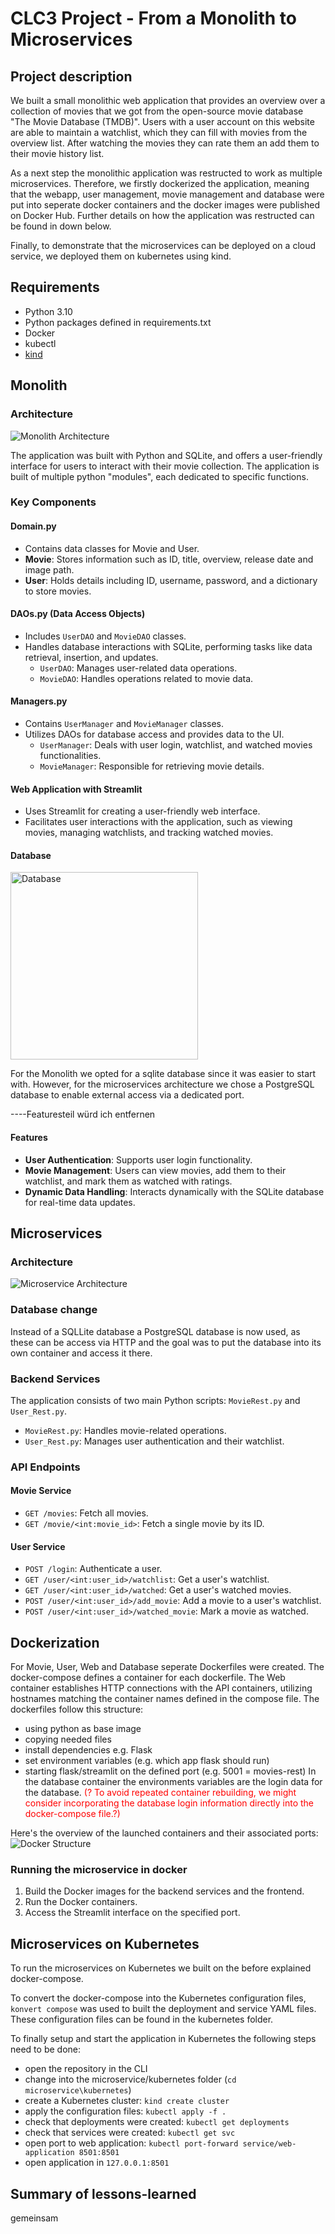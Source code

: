 # CLC3 Project - From a Monolith to Microservices

## Project description
We built a small monolithic web application that provides an overview over a collection of movies that we got from the open-source movie database "The Movie Database (TMDB)". Users with a user account on this website are able to maintain a watchlist, which they can fill with movies from the overview list. After watching the movies they can rate them an add them to their movie history list.

As a next step the monolithic application was restructed to work as multiple microservices. Therefore, we firstly dockerized the application, meaning that the webapp, user management, movie management and database were put into seperate docker containers and the docker images were published on Docker Hub.
Further details on how the application was restructed can be found in down below.

Finally, to demonstrate that the microservices can be deployed on a cloud service, we deployed them on kubernetes using kind.

## Requirements
- Python 3.10
- Python packages defined in requirements.txt
- Docker
- kubectl
- [kind](https://kind.sigs.k8s.io/)

## Monolith 
### Architecture
![Monolith Architecture](https://github.com/kathi-munk/clc3-project/blob/main/img/Monolith.png)

The application was built with Python and SQLite, and offers a user-friendly interface for users to interact with their movie collection. The application is built of multiple python "modules", each dedicated to specific functions.

### Key Components
#### Domain.py
- Contains data classes for Movie and User.
- **Movie**: Stores information such as ID, title, overview, release date and image path.
- **User**: Holds details including ID, username, password, and a dictionary to store movies.

#### DAOs.py (Data Access Objects)
- Includes `UserDAO` and `MovieDAO` classes.
- Handles database interactions with SQLite, performing tasks like data retrieval, insertion, and updates.
  - `UserDAO`: Manages user-related data operations.
  - `MovieDAO`: Handles operations related to movie data.

#### Managers.py
- Contains `UserManager` and `MovieManager` classes.
- Utilizes DAOs for database access and provides data to the UI.
  - `UserManager`: Deals with user login, watchlist, and watched movies functionalities.
  - `MovieManager`: Responsible for retrieving movie details.

#### Web Application with Streamlit
- Uses Streamlit for creating a user-friendly web interface.
- Facilitates user interactions with the application, such as viewing movies, managing watchlists, and tracking watched movies.

#### Database
<img src="img/db_model.png" alt="Database" width="300" height="auto">


For the Monolith we opted for a sqlite database since it was easier to start with. However, for the microservices architecture we chose a PostgreSQL database to enable external access via a dedicated port.

----Featuresteil würd ich entfernen
#### Features
- **User Authentication**: Supports user login functionality.
- **Movie Management**: Users can view movies, add them to their watchlist, and mark them as watched with ratings.
- **Dynamic Data Handling**: Interacts dynamically with the SQLite database for real-time data updates.

## Microservices 
### Architecture
![Microservice Architecture](https://github.com/kathi-munk/clc3-project/blob/main/img/Microservices.png)

### Database change
Instead of a SQLLite database a PostgreSQL database is now used, as these can be access via HTTP and the goal was to put the database into its own container and access it there.

### Backend Services
The application consists of two main Python scripts: `MovieRest.py` and `User_Rest.py`.
- `MovieRest.py`: Handles movie-related operations.
- `User_Rest.py`: Manages user authentication and their watchlist.


### API Endpoints

#### Movie Service
- `GET /movies`: Fetch all movies.
- `GET /movie/<int:movie_id>`: Fetch a single movie by its ID.

#### User Service
- `POST /login`: Authenticate a user.
- `GET /user/<int:user_id>/watchlist`: Get a user's watchlist.
- `GET /user/<int:user_id>/watched`: Get a user's watched movies.
- `POST /user/<int:user_id>/add_movie`: Add a movie to a user's watchlist.
- `POST /user/<int:user_id>/watched_movie`: Mark a movie as watched.


## Dockerization
For  Movie, User, Web and Database seperate Dockerfiles were created. The docker-compose defines a container for each dockerfile. The Web container establishes HTTP connections with the API containers, utilizing hostnames matching the container names defined in the compose file.
The dockerfiles follow this structure: 
- using python as base image
- copying needed files
- install dependencies e.g. Flask
- set environment variables (e.g. which app flask should run)
- starting flask/streamlit on the defined port (e.g. 5001 = movies-rest)
In the database container the environments variables are the login data for the database. <span style="color: red;">(? To avoid repeated container rebuilding, we might consider incorporating the database login information directly into the docker-compose file.?)</span>

Here's the overview of the launched containers and their associated ports:
![Docker Structure](https://github.com/kathi-munk/clc3-project/blob/main/img/dockercontainer_structure.png)

### Running the microservice in docker
1. Build the Docker images for the backend services and the frontend.
2. Run the Docker containers.
3. Access the Streamlit interface on the specified port.

## Microservices on Kubernetes
To run the microservices on Kubernetes we built on the before explained docker-compose.

To convert the docker-compose into the Kubernetes configuration files, `konvert compose` was used to built the deployment and service YAML files. These configuration files can be found in the kubernetes folder.

To finally setup and start the application in Kubernetes the following steps need to be done:
- open the repository in the CLI 
- change into the microservice/kubernetes folder (`cd microservice\kubernetes`)
- create a Kubernetes cluster: `kind create cluster`
- apply the configuration files: `kubectl apply -f .`
- check that deployments were created: `kubectl get deployments`
- check that services were created: `kubectl get svc`
- open port to web application: `kubectl port-forward service/web-application 8501:8501`
- open application in `127.0.0.1:8501`



## Summary of lessons-learned
gemeinsam
